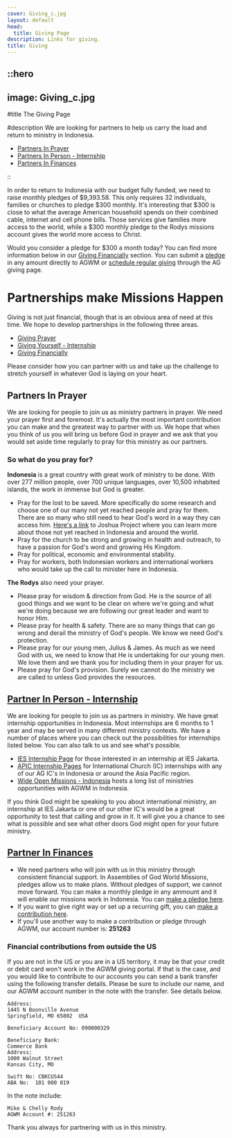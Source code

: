 ```yaml
---
cover: Giving_c.jpg
layout: default
head:
  title: Giving Page
description: Links for giving.
title: Giving
---
```


::hero
---
image: Giving_c.jpg
---
#title
The Giving Page

#description
We are looking for partners to help us carry the load and return to ministry in Indonesia.

- [Partners In Prayer](#giving-prayer)
- [Partners In Person - Internship](#giving-yourself-internship)
- [Partners In Finances](#giving-financially)

::

In order to return to Indonesia with our budget fully funded, we need to raise monthly pledges of $9,393.58. This only requires 32 individuals, families or churches to pledge $300 monthly. It's interesting that $300 is close to what the average American household spends on their combined cable, internet and cell phone bills. Those services give families more access to the world, while a $300 monthly pledge to the Rodys missions account gives the world more access to Christ.

Would you consider a pledge for $300 a month today? You can find more information below in our [Giving Financially](#giving-financially) section.  You can submit a [pledge](https://commitment.agwm.org/?AcctNo=2512630) in any amount directly to AGWM or [schedule regular giving](https://giving.ag.org/donate/aed0d660-415b-4d42-b8b1-c62023daa83b) through the AG giving page. 

# Partnerships make Missions Happen

Giving is not just financial, though that is an obvious area of need at this time. We hope to develop partnerships in the following three areas.

- [Giving Prayer](#giving-prayer)
- [Giving Yourself - Internship](#giving-yourself-internship)
- [Giving Financially](#giving-financially)

Please consider how you can partner with us and take up the challenge to stretch yourself in whatever God is laying on your heart.


## Partners In Prayer

We are looking for people to join us as ministry partners in prayer. We need your prayer first and foremost. It's actually the most important contribution you can make and the greatest way to partner with us. We hope that when you think of us you will bring us before God in prayer and we ask that you would set aside time regularly to pray for this ministry as our partners.

### So what do you pray for?

**Indonesia** is a great country with great work of ministry to be done. With over 277 million people, over 700 unique languages, over 10,500 inhabited islands, the work in immense but God is greater.

- Pray for the lost to be saved. More specifically do some research and choose one of our many not yet reached people and pray for them. There are so many who still need to hear God's word in a way they can access him. [Here's a link](https://joshuaproject.net/countries/ID) to Joshua Project where you can learn more about those not yet reached in Indonesia and around the world.
- Pray for the church to be strong and growing in health and outreach, to have a passion for God's word and growing His Kingdom.
- Pray for political, economic and environmental stability.
- Pray for workers, both Indonesian workers and international workers who would take up the call to minister here in Indonesia.

**The Rodys** also need your prayer.

- Please pray for wisdom & direction from God. He is the source of all good things and we want to be clear on where we're going and what we're doing because we are following our great leader and want to honor Him.
- Please pray for health & safety. There are so many things that can go wrong and derail the ministry of God's people. We know we need God's protection.
- Please pray for our young men, Julius & James. As much as we need God with us, we need to know that He is undertaking for our young men. We love them and we thank you for including them in your prayer for us.
- Please pray for God's provision. Surely we cannot do the ministry we are called to unless God provides the resources.

## [Partner In Person - Internship](https://agwm.org/en/go/)

We are looking for people to join us as partners in ministry. We have great internship opportunities in Indonesia. Most internships are 6 months to 1 year and may be served in many different ministry contexts. We have a number of places where you can check out the possibilities for internships listed below. You can also talk to us and see what's possible.

- [IES Internship Page](https://iesjakarta.org/internships) for those interested in an internship at IES Jakarta.
- [APIC Internship Pages](https://apicinternships.org/) for International Church (IC) internships with any of our AG IC's in Indonesia or around the Asia Pacific region.
- [Wide Open Missions - Indonesia](https://wideopenmissions.org/opportunities?r=asia-pacific\&f=indonesia) hosts a long list of ministries opportunities with AGWM in Indonesia.

If you think God might be speaking to you about international ministry, an internship at IES Jakarta or one of our other IC's would be a great opportunity to test that calling and grow in it. It will give you a chance to see what is possible and see what other doors God might open for your future ministry.

## [Partner In Finances](https://giving.ag.org/donate/aed0d660-415b-4d42-b8b1-c62023daa83b)

- We need partners who will join with us in this ministry through consistent financial support. In Assemblies of God World Missions, pledges allow us to make plans.  Without pledges of support, we cannot move forward. You can make a monthly pledge in any ammount and it will enable our missions work in Indonesia. You can [make a pledge here](https://commitment.agwm.org/?AcctNo=2512630).
- If you want to give right way or set up a recurring gift, you can [make a contribution here](https://giving.ag.org/donate/aed0d660-415b-4d42-b8b1-c62023daa83b).
- If you'll use another way to make a contribution or pledge through AGWM, our account number is: **251263**

### Financial contributions from outside the US

If you are not in the US or you are in a US territory, it may be that your credit or debit card won't work in the AGWM giving portal. If that is the case, and you would like to contribute to our accounts you can send a bank transfer using the following transfer details. Please be sure to include our name, and our AGWM account number in the note with the transfer. See details below.

```text
Address: 
1445 N Boonville Avenue
Springfield, MO 65802  USA

Beneficiary Account No: 090000329

Beneficiary Bank:
Commerce Bank
Address: 
1000 Walnut Street
Kansas City, MO

Swift No: CBKCUS44
ABA No:  101 000 019
```

In the note include:

```text
Mike & Chelly Rody
AGWM Account #: 251263
```

Thank you always for partnering with us in this ministry.
